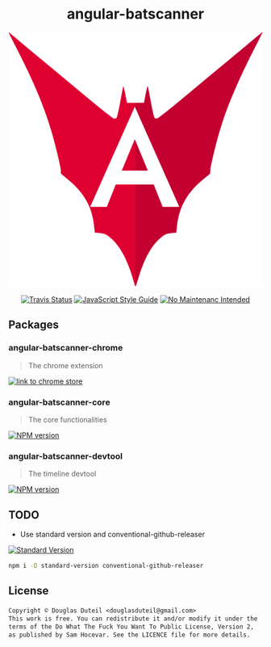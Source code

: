 <p>
  <h1 align="center">angular-batscanner</h1>
</p>

<p align="center">
  <img alt="angular-batscanner-logo" src=".github/images/batscanner-logo.png" width="546">

</p>

<p align="center">
  <a href="https://travis-ci.org/douglasduteil/angular-batscanner"><img alt="Travis Status" src="https://img.shields.io/travis/douglasduteil/angular-batscanner/master.svg?style=flat-square&label=travis"></a>
  <a href="http://standardjs.com"><img alt="JavaScript Style Guide" src="https://img.shields.io/badge/code%20style-standard-brightgreen.svg?style=flat-square"></a>
  <a href="http://unmaintained.tech"><img alt="No Maintenanc Intended" src="https://img.shields.io/badge/No_Maintenanc_Intended-%C3%97-red.svg?style=flat-square"></a>
</p>

## Packages 

### angular-batscanner-chrome

> The chrome extension

[![link to chrome store](https://developer.chrome.com/webstore/images/ChromeWebStore_BadgeWBorder_v2_340x96.png)](https://chrome.google.com/webstore/detail/angular-batscanner/gcngciildkejiapchdgpcniflijoiadf)


### angular-batscanner-core

> The core functionalities

<a href="https://npmjs.org/package/angular-batscanner-core"><img alt="NPM version" src="https://img.shields.io/npm/v/angular-batscanner-core.svg?style=flat-square"></a>

### angular-batscanner-devtool

> The timeline devtool 

<a href="https://npmjs.org/package/angular-batscanner-devtool"><img alt="NPM version" src="https://img.shields.io/npm/v/angular-batscanner-devtool.svg?style=flat-square"></a>

## TODO

- Use standard version and conventional-github-releaser

<a href="https://github.com/conventional-changelog/standard-version"><img alt="Standard Version" src="https://img.shields.io/badge/release-standard%20version-brightgreen.svg?style=flat-square"></a>

```sh
npm i -D standard-version conventional-github-releaser
```

## License

    Copyright © Douglas Duteil <douglasduteil@gmail.com>
    This work is free. You can redistribute it and/or modify it under the
    terms of the Do What The Fuck You Want To Public License, Version 2,
    as published by Sam Hocevar. See the LICENCE file for more details.
